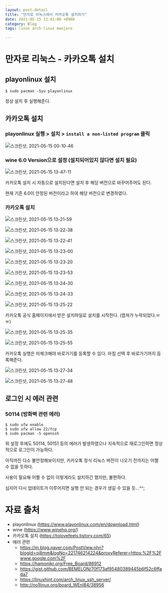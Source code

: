 ```yaml
---
layout: post-detail
title: "만자로 리눅스에서 카카오톡 설치하기"
date: 2021-05-15 13:41:00 +0900
category: Blog
tags: linux arch-linux manjaro

---
```



# 만자로 리눅스 - 카카오톡 설치

## playonlinux 설치 
```
$ sudo pacman -Syu playonlinux
```

정상 설치 후 실행해준다. 


## 카카오톡 설치 


### playonlinux 실행 > 설치 > `install a non-listed program` 클릭
![스크린샷, 2021-05-15 00-10-46](https://user-images.githubusercontent.com/62458327/118348203-afd13a00-b583-11eb-83d7-fb0011ede71c.png)


### wine 6.0 Version으로 설정 (설치되어있지 않다면 설치 필요)
![스크린샷, 2021-05-15 13-47-11](https://user-images.githubusercontent.com/62458327/118348275-1a827580-b584-11eb-9069-39567f142bd3.png)


카카오톡 설치 시 자동으로 설치된다면 설치 후 해당 버전으로 바꾸어주어도 된다. 


현재 기준 6.0이 안정된 버전이라고 하여 해당 버전으로 변경하였다. 


### 카카오톡 설치
![스크린샷, 2021-05-15 13-21-59](https://user-images.githubusercontent.com/62458327/118348210-c8d9eb00-b583-11eb-9e64-98540d2135f4.png)


![스크린샷, 2021-05-15 13-22-38](https://user-images.githubusercontent.com/62458327/118348213-ca0b1800-b583-11eb-854e-aa908726c1ac.png)


![스크린샷, 2021-05-15 13-22-41](https://user-images.githubusercontent.com/62458327/118348215-cb3c4500-b583-11eb-88b5-1f87e117a3cc.png)


![스크린샷, 2021-05-15 13-23-00](https://user-images.githubusercontent.com/62458327/118348216-cbd4db80-b583-11eb-948a-da68f92b8d04.png)


![스크린샷, 2021-05-15 13-23-20](https://user-images.githubusercontent.com/62458327/118348221-d2fbe980-b583-11eb-89b5-d8c0c9f379c2.png)


![스크린샷, 2021-05-15 13-23-53](https://user-images.githubusercontent.com/62458327/118348225-d55e4380-b583-11eb-81fd-989dfe68c791.png)


![스크린샷, 2021-05-15 13-24-30](https://user-images.githubusercontent.com/62458327/118348226-d68f7080-b583-11eb-93e7-3394adee608a.png)


![스크린샷, 2021-05-15 13-24-33](https://user-images.githubusercontent.com/62458327/118348228-d7c09d80-b583-11eb-8e55-247d02651ddb.png)


![스크린샷, 2021-05-15 13-25-22](https://user-images.githubusercontent.com/62458327/118348230-d8f1ca80-b583-11eb-8b0f-4feb30d6c310.png)


카카오톡 공식 홈페이지에서 받은 설치파일로 설치를 시작한다. (캡쳐가 누락되었다.ㅠㅠ)


![스크린샷, 2021-05-15 13-25-35](https://user-images.githubusercontent.com/62458327/118348239-de4f1500-b583-11eb-9732-edff8dc1857b.png)


![스크린샷, 2021-05-15 13-25-55](https://user-images.githubusercontent.com/62458327/118348243-e14a0580-b583-11eb-97cf-ceb900bccfef.png)


카카오톡 실행은 미체크해야 바로가기를 등록할 수 있다. 마침 선택 후 바로가기까지 등록해준다. 


![스크린샷, 2021-05-15 13-27-34](https://user-images.githubusercontent.com/62458327/118348244-e27b3280-b583-11eb-8ed5-c031a869bb3e.png)


![스크린샷, 2021-05-15 13-27-48](https://user-images.githubusercontent.com/62458327/118348246-e313c900-b583-11eb-82d2-25cddd863b14.png)


## 로그인 시 에러 관련
### 50114 (방화벽 관련 에러)
```
$ sudo ufw enable
$ sudo ufw allow 22/tcp
$ sudo pacman -S openssh
```
위 설정 후에도 50114, 50151 등의 에러가 발생하였으나 지속적으로 재로그인하면 정상적으로 로그인이 가능하다.


아직까진 다소 불안정해보이지만, 카카오톡 정식 리눅스 버전이 나오기 전까지는 어쩔 수 없을 듯하다.


사용이 필요해 어쩔 수 없이 이렇게라도 설치하긴 했지만, 불편하다. 


심지어 다시 업데이트가 이루어지면 실행 안 되는 경우가 생길 수 있을 듯...^^;


# 자료 출처 
* playonlinux (https://www.playonlinux.com/en/download.html)
* wine (https://www.winehq.org/)
* 카카오톡 설치 (https://tolovefeels.tistory.com/65)
* 에러 관련
  * https://m.blog.naver.com/PostView.nhn?blogId=oj8mm&logNo=221746214224&proxyReferer=https:%2F%2Fwww.google.com%2F
  * https://hamonikr.org/Free_Board/86912
  * https://gist.github.com/BEMELON/70f173af95480389445b6f52c6ffada7
  * https://linuxhint.com/arch_linux_ssh_server/
  * http://no1linux.org/board_WEnl84/38956



